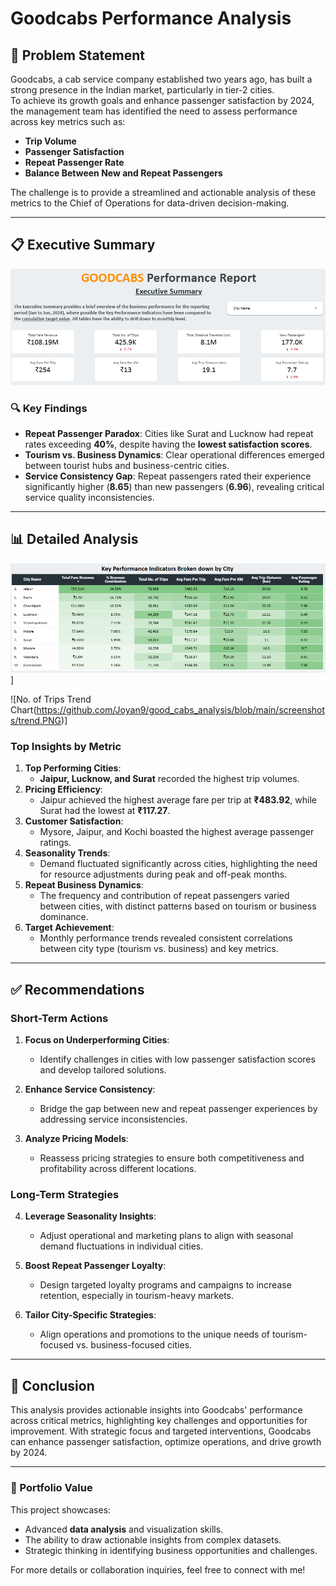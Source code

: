 # Goodcabs Performance Analysis  

## 🚖 Problem Statement  
Goodcabs, a cab service company established two years ago, has built a strong presence in the Indian market, particularly in tier-2 cities.  
To achieve its growth goals and enhance passenger satisfaction by 2024, the management team has identified the need to assess performance across key metrics such as:  
- **Trip Volume**  
- **Passenger Satisfaction**  
- **Repeat Passenger Rate**  
- **Balance Between New and Repeat Passengers**  

The challenge is to provide a streamlined and actionable analysis of these metrics to the Chief of Operations for data-driven decision-making.  

---

## 📋 Executive Summary  
![screenshots/executive_summary.png](https://github.com/Joyan9/good_cabs_analysis/blob/main/screenshots/executive_summary.PNG)  

### 🔍 Key Findings  
- **Repeat Passenger Paradox**: Cities like Surat and Lucknow had repeat rates exceeding **40%**, despite having the **lowest satisfaction scores**.  
- **Tourism vs. Business Dynamics**: Clear operational differences emerged between tourist hubs and business-centric cities.  
- **Service Consistency Gap**: Repeat passengers rated their experience significantly higher (**8.65**) than new passengers (**6.96**), revealing critical service quality inconsistencies.  

---

## 📊 Detailed Analysis  
![KPI Breakdown by City](https://github.com/Joyan9/good_cabs_analysis/blob/main/screenshots/kpi_by_city.PNG)]

![No. of Trips Trend Chart(https://github.com/Joyan9/good_cabs_analysis/blob/main/screenshots/trend.PNG)]
### Top Insights by Metric  
1. **Top Performing Cities**:  
   - **Jaipur, Lucknow, and Surat** recorded the highest trip volumes.  
2. **Pricing Efficiency**:  
   - Jaipur achieved the highest average fare per trip at **₹483.92**, while Surat had the lowest at **₹117.27**.  
3. **Customer Satisfaction**:  
   - Mysore, Jaipur, and Kochi boasted the highest average passenger ratings.  
4. **Seasonality Trends**:  
   - Demand fluctuated significantly across cities, highlighting the need for resource adjustments during peak and off-peak months.  
5. **Repeat Business Dynamics**:  
   - The frequency and contribution of repeat passengers varied between cities, with distinct patterns based on tourism or business dominance.  
6. **Target Achievement**:  
   - Monthly performance trends revealed consistent correlations between city type (tourism vs. business) and key metrics.  

---

## ✅ Recommendations  

### Short-Term Actions  
1. **Focus on Underperforming Cities**:  
   - Identify challenges in cities with low passenger satisfaction scores and develop tailored solutions.  

2. **Enhance Service Consistency**:  
   - Bridge the gap between new and repeat passenger experiences by addressing service inconsistencies.  

3. **Analyze Pricing Models**:  
   - Reassess pricing strategies to ensure both competitiveness and profitability across different locations.  

### Long-Term Strategies  
4. **Leverage Seasonality Insights**:  
   - Adjust operational and marketing plans to align with seasonal demand fluctuations in individual cities.  

5. **Boost Repeat Passenger Loyalty**:  
   - Design targeted loyalty programs and campaigns to increase retention, especially in tourism-heavy markets.  

6. **Tailor City-Specific Strategies**:  
   - Align operations and promotions to the unique needs of tourism-focused vs. business-focused cities.  

---

## 🎯 Conclusion  
This analysis provides actionable insights into Goodcabs' performance across critical metrics, highlighting key challenges and opportunities for improvement. With strategic focus and targeted interventions, Goodcabs can enhance passenger satisfaction, optimize operations, and drive growth by 2024.  

---

### 🌟 Portfolio Value  
This project showcases:  
- Advanced **data analysis** and visualization skills.  
- The ability to draw actionable insights from complex datasets.  
- Strategic thinking in identifying business opportunities and challenges.  

For more details or collaboration inquiries, feel free to connect with me!  

